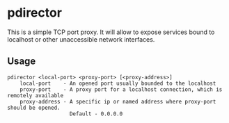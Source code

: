 pdirector
=========

This is a simple TCP port proxy. It will allow to expose services bound to localhost or other unaccessible network interfaces.

Usage
-----

	pdirector <local-port> <proxy-port> [<proxy-address>]
		local-port    - An opened port usually bounded to the localhost
		proxy-port    - A proxy port for a localhost connection, which is remotely available
		proxy-address - A specific ip or named address where proxy-port should be opened.
	                	Default - 0.0.0.0
